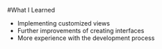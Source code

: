 #What I Learned

- Implementing customized views
- Further improvements of creating interfaces
- More experience with the development process
